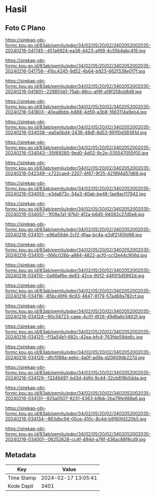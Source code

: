 # Hasil

## Foto C Plano

https://sirekap-obj-formc.kpu.go.id/83ab/pemilu/pdpr/34/02/05/20/02/3402052002035-20240216-041745--451a6924-ea38-4423-af69-4c55b4abc416.jpg

https://sirekap-obj-formc.kpu.go.id/83ab/pemilu/pdpr/34/02/05/20/02/3402052002035-20240216-041758--41bc4245-9d52-4b64-b923-662f338e017f.jpg

https://sirekap-obj-formc.kpu.go.id/83ab/pemilu/pdpr/34/02/05/20/02/3402052002035-20240216-041801--229851d0-75ab-48cc-af9f-a19f258cb8d9.jpg

https://sirekap-obj-formc.kpu.go.id/83ab/pemilu/pdpr/34/02/05/20/02/3402052002035-20240216-041803--40ea8bbb-b888-4d59-a3b8-1663114a9eb4.jpg

https://sirekap-obj-formc.kpu.go.id/83ab/pemilu/pdpr/34/02/05/20/02/3402052002035-20240216-034038--ea0a0bd4-2436-48df-8d53-991f0d39361d.jpg

https://sirekap-obj-formc.kpu.go.id/83ab/pemilu/pdpr/34/02/05/20/02/3402052002035-20240216-034043--35f69280-9ed0-4d02-9c2e-035547055f00.jpg

https://sirekap-obj-formc.kpu.go.id/83ab/pemilu/pdpr/34/02/05/20/02/3402052002035-20240216-042349--c722cae4-2207-4f67-9f25-421994d57d66.jpg

https://sirekap-obj-formc.kpu.go.id/83ab/pemilu/pdpr/34/02/05/20/02/3402052002035-20240216-034055--e3da873c-34a3-40ab-be48-1ae9acf17942.jpg

https://sirekap-obj-formc.kpu.go.id/83ab/pemilu/pdpr/34/02/05/20/02/3402052002035-20240216-034057--1f09a7a1-97b0-4f2a-b6d5-94092c27d5e8.jpg

https://sirekap-obj-formc.kpu.go.id/83ab/pemilu/pdpr/34/02/05/20/02/3402052002035-20240216-034101--e96a59dd-2cf2-4faa-bc4a-e2df2145fd98.jpg

https://sirekap-obj-formc.kpu.go.id/83ab/pemilu/pdpr/34/02/05/20/02/3402052002035-20240216-034105--066c026b-a984-4822-acf0-cc12e44c906d.jpg

https://sirekap-obj-formc.kpu.go.id/83ab/pemilu/pdpr/34/02/05/20/02/3402052002035-20240216-034110--0a66af6e-de83-42ce-9012-44f0f3d5992d.jpg

https://sirekap-obj-formc.kpu.go.id/83ab/pemilu/pdpr/34/02/05/20/02/3402052002035-20240216-034116--85bc49f6-9c93-4847-8179-57ad68a782cf.jpg

https://sirekap-obj-formc.kpu.go.id/83ab/pemilu/pdpr/34/02/05/20/02/3402052002035-20240216-034124--90c58723-caee-4c01-8f28-49d6a6c5802f.jpg

https://sirekap-obj-formc.kpu.go.id/83ab/pemilu/pdpr/34/02/05/20/02/3402052002035-20240216-034125--f13a54b1-682c-42ea-bfc4-763fde59de6c.jpg

https://sirekap-obj-formc.kpu.go.id/83ab/pemilu/pdpr/34/02/05/20/02/3402052002035-20240216-034126--dfcf088a-eebc-4a0f-ad9a-d20609db227d.jpg

https://sirekap-obj-formc.kpu.go.id/83ab/pemilu/pdpr/34/02/05/20/02/3402052002035-20240216-034129--13246497-bd3d-4dfd-9c44-32cb818b0dda.jpg

https://sirekap-obj-formc.kpu.go.id/83ab/pemilu/pdpr/34/02/05/20/02/3402052002035-20240216-034131--925a0507-9231-4363-b9bb-2ba76fe988a6.jpg

https://sirekap-obj-formc.kpu.go.id/83ab/pemilu/pdpr/34/02/05/20/02/3402052002035-20240216-034134--863dbc94-05ce-410c-8c4d-b9160fd220b5.jpg

https://sirekap-obj-formc.kpu.go.id/83ab/pemilu/pdpr/34/02/05/20/02/3402052002035-20240216-034001--06252628-cc4f-494d-a76f-436ac88f8cd9.jpg


## Metadata

| Key        | Value               |
| ---------- | ------------------- |
| Time Stamp | 2024-02-17 13:05:41 |
| Kode Dapil | 3401                |



